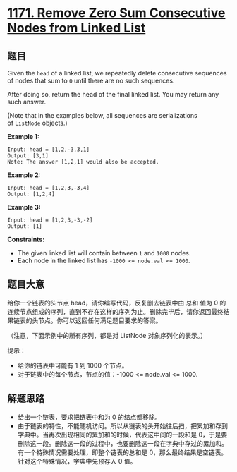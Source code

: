 # [1171. Remove Zero Sum Consecutive Nodes from Linked List](https://leetcode.com/problems/remove-zero-sum-consecutive-nodes-from-linked-list/)


## 题目

Given the `head` of a linked list, we repeatedly delete consecutive sequences of nodes that sum to `0` until there are no such sequences.

After doing so, return the head of the final linked list. You may return any such answer.

(Note that in the examples below, all sequences are serializations of `ListNode` objects.)

**Example 1:**

    Input: head = [1,2,-3,3,1]
    Output: [3,1]
    Note: The answer [1,2,1] would also be accepted.

**Example 2:**

    Input: head = [1,2,3,-3,4]
    Output: [1,2,4]

**Example 3:**

    Input: head = [1,2,3,-3,-2]
    Output: [1]

**Constraints:**

- The given linked list will contain between `1` and `1000` nodes.
- Each node in the linked list has `-1000 <= node.val <= 1000`.


## 题目大意


给你一个链表的头节点 head，请你编写代码，反复删去链表中由 总和 值为 0 的连续节点组成的序列，直到不存在这样的序列为止。删除完毕后，请你返回最终结果链表的头节点。你可以返回任何满足题目要求的答案。

（注意，下面示例中的所有序列，都是对 ListNode 对象序列化的表示。）

提示：

- 给你的链表中可能有 1 到 1000 个节点。
- 对于链表中的每个节点，节点的值：-1000 <= node.val <= 1000.



## 解题思路

- 给出一个链表，要求把链表中和为 0 的结点都移除。
- 由于链表的特性，不能随机访问。所以从链表的头开始往后扫，把累加和存到字典中。当再次出现相同的累加和的时候，代表这中间的一段和是 0，于是要删除这一段。删除这一段的过程中，也要删除这一段在字典中存过的累加和。有一个特殊情况需要处理，即整个链表的总和是 0，那么最终结果是空链表。针对这个特殊情况，字典中先预存入 0 值。
